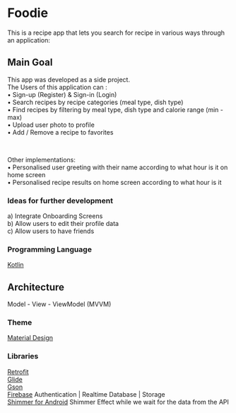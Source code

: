 # Foodie
This is a recipe app that lets you search for recipe in various ways through an application:

## Main Goal

This app was developed as a side project. <br/>
The Users of this application can : <br/>
• Sign-up (Register) & Sign-in (Login) <br/>
• Search recipes by recipe categories (meal type, dish type) <br/>
• Find recipes by filtering by meal type, dish type and calorie range (min - max) <br/>
• Upload user photo to profile <br/>
• Add / Remove a recipe to favorites <br/>

<br/>

Other implementations: <br/>
• Personalised user greeting with their name according to what hour is it on home screen <br/>
• Personalised recipe results on home screen according to what hour is it

### Ideas for further development 

a) Integrate Onboarding Screens <br/>
b) Allow users to edit their profile data <br/>
c) Allow users to have friends <br/>

### Programming Language 

[Kotlin](https://kotlinlang.org/)

## Architecture
Model - View - ViewModel (MVVM)

### Theme 

[Material Design](https://material.io/)

### Libraries
[Retrofit](https://square.github.io/retrofit/) <br/>
[Glide](https://github.com/bumptech/glide) <br/>
[Gson](https://github.com/google/gson) <br/>
[Firebase](https://firebase.google.com/) Authentication | Realtime Database | Storage <br/>
[Shimmer for Android](https://github.com/facebook/shimmer-android) Shimmer Effect while we wait for the data from the API
